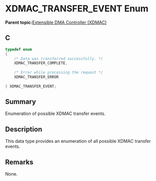 # XDMAC\_TRANSFER\_EVENT Enum

**Parent topic:**[Extensible DMA Controller \(XDMAC\)](GUID-C2B02311-0F9A-41E7-92B8-C2FEEBDFE755.md)

## C

```c
typedef enum
{
    /* Data was transferred successfully. */
    XDMAC_TRANSFER_COMPLETE,
    
    /* Error while processing the request */
    XDMAC_TRANSFER_ERROR
    
} XDMAC_TRANSFER_EVENT;

```

## Summary

Enumeration of possible XDMAC transfer events.

## Description

This data type provides an enumeration of all possible XDMAC transfer<br />events.

## Remarks

None.

